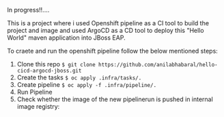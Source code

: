 In progress!!....


This is a project where i used Openshift pipeline as a CI tool to build the project and image and used ArgoCD as a CD tool to deploy this "Hello World" maven application into JBoss EAP.

To craete and run the openshift pipeline follow the below mentioned steps:

1. Clone this repo `$ git clone https://github.com/anilabhabaral/hello-cicd-argocd-jboss.git`
2. Create the tasks `$ oc apply .infra/tasks/.`
3. Create pipeline `$ oc apply -f .infra/pipeline/.`
4. Run Pipeline 
5. Check whether the image of the new pipelinerun is pushed in internal image registry:
   

